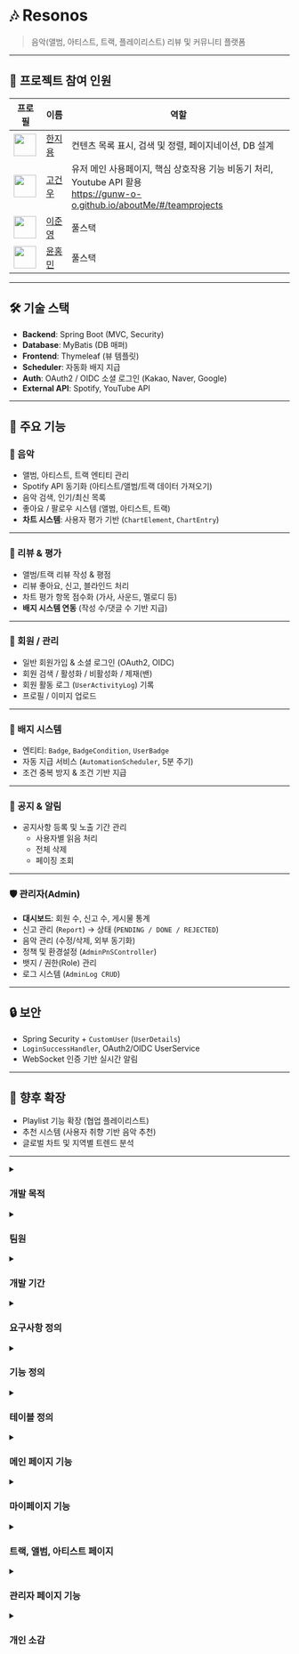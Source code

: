 # 🎶 Resonos

> 음악(앨범, 아티스트, 트랙, 플레이리스트) 리뷰 및 커뮤니티 플랫폼  

---
## 👥 프로젝트 참여 인원

| 프로필 | 이름 | 역할 |
|--------|------|------|
| <img src="https://avatars.githubusercontent.com/ruff1376" width="40"> | [한지용](https://github.com/ruff1376) | 컨텐츠 목록 표시, 검색 및 정렬, 페이지네이션, DB 설계 |
| <img src="https://avatars.githubusercontent.com/GUNW-O-O" width="40"> | [고건우](https://github.com/GUNW-O-O) | 유저 메인 사용페이지, 핵심 상호작용 기능 비동기 처리, Youtube API 활용 <br> https://gunw-o-o.github.io/aboutMe/#/teamprojects |
| <img src="https://avatars.githubusercontent.com/Lee-0210" width="40"> | [이준영](https://github.com/Lee-0210) | 풀스택 |
| <img src="https://avatars.githubusercontent.com/skymin022" width="40"> | [윤홍민](https://github.com/skymin022) | 풀스택 |

---

## 🛠 기술 스택
- **Backend**: Spring Boot (MVC, Security)
- **Database**: MyBatis (DB 매퍼)
- **Frontend**: Thymeleaf (뷰 템플릿)
- **Scheduler**: 자동화 배지 지급
- **Auth**: OAuth2 / OIDC 소셜 로그인 (Kakao, Naver, Google)
- **External API**: Spotify, YouTube API

---

## 📌 주요 기능

### 🎵 음악
- 앨범, 아티스트, 트랙 엔티티 관리
- Spotify API 동기화 (아티스트/앨범/트랙 데이터 가져오기)
- 음악 검색, 인기/최신 목록
- 좋아요 / 팔로우 시스템 (앨범, 아티스트, 트랙)
- **차트 시스템**: 사용자 평가 기반 (`ChartElement`, `ChartEntry`)

---

### 📝 리뷰 & 평가
- 앨범/트랙 리뷰 작성 & 평점
- 리뷰 좋아요, 신고, 블라인드 처리
- 차트 평가 항목 점수화 (가사, 사운드, 멜로디 등)
- **배지 시스템 연동** (작성 수/댓글 수 기반 지급)

---

### 👤 회원 / 관리
- 일반 회원가입 & 소셜 로그인 (OAuth2, OIDC)
- 회원 검색 / 활성화 / 비활성화 / 제재(밴)
- 회원 활동 로그 (`UserActivityLog`) 기록
- 프로필 / 이미지 업로드

---

### 🏅 배지 시스템
- 엔티티: `Badge`, `BadgeCondition`, `UserBadge`
- 자동 지급 서비스 (`AutomationScheduler`, 5분 주기)
- 조건 중복 방지 & 조건 기반 지급

---

### 📢 공지 & 알림
- 공지사항 등록 및 노출 기간 관리
  - 사용자별 읽음 처리  
  - 전체 삭제  
  - 페이징 조회  

---

### 🛡 관리자(Admin)
- **대시보드**: 회원 수, 신고 수, 게시물 통계
- 신고 관리 (`Report`) → 상태 (`PENDING / DONE / REJECTED`)
- 음악 관리 (수정/삭제, 외부 동기화)
- 정책 및 환경설정 (`AdminPnSController`)
- 뱃지 / 권한(Role) 관리
- 로그 시스템 (`AdminLog CRUD`)

---

## 🔒 보안
- Spring Security + `CustomUser` (`UserDetails`)
- `LoginSuccessHandler`, OAuth2/OIDC UserService
- WebSocket 인증 기반 실시간 알림

---

## 🚀 향후 확장
- Playlist 기능 확장 (협업 플레이리스트)
- 추천 시스템 (사용자 취향 기반 음악 추천)
- 글로벌 차트 및 지역별 트렌드 분석

---

<details>
  <summary><h3>개발 목적</h3></summary>
  
  ![Image](https://github.com/user-attachments/assets/73b99852-8607-432e-968e-11d8e3b2d4c0)
</details>

<details>
  <summary><h3>팀원</h3></summary>
  
  ![Image](https://github.com/user-attachments/assets/472c9b1d-1547-48da-b859-474c7da30082)
  ![Image](https://github.com/user-attachments/assets/2d9ccfbb-8b94-42b1-bf53-2f70743b3712)
</details>

<details>
  <summary><h3>개발 기간</h3></summary>
  
  ![Image](https://github.com/user-attachments/assets/1db7cba2-b2e1-4a8b-8219-71e2be0d2c3b)
</details>

<details>
  <summary><h3>요구사항 정의</h3></summary>
  <a href="https://docs.google.com/spreadsheets/d/197UEqg--TpaKUv3LK0yC1JwajKhI-rdYyBE1SmXbPPc/edit?gid=284806723#gid=284806723" target="">전체보기</a>
  <br>
  
  ![Image](https://github.com/user-attachments/assets/7c49e4ce-648a-4de3-91e2-ca0c89b5abae)
</details>

<details>
  <summary><h3>기능 정의</h3></summary>
  <a href="https://docs.google.com/spreadsheets/d/197UEqg--TpaKUv3LK0yC1JwajKhI-rdYyBE1SmXbPPc/edit?gid=945099833#gid=945099833" taget="_blank">전체보기</a>
  <br>
  
  ![Image](https://github.com/user-attachments/assets/61812d19-a8bf-4eda-8d38-c594871ecb7c)
</details>

<details>
  <summary><h3>테이블 정의</h3></summary>
  <a href="https://docs.google.com/spreadsheets/d/197UEqg--TpaKUv3LK0yC1JwajKhI-rdYyBE1SmXbPPc/edit?gid=702686551#gid=702686551">전체보기</a>
  
  ![Image](https://github.com/user-attachments/assets/f61cf7dd-5cb5-4c13-877d-af821a97abdf)
  ![Image](https://github.com/user-attachments/assets/d61c8135-15bc-477f-b373-b5d491b02eb7)
</details>

<details>
  <summary><h3>메인 페이지 기능</h3></summary>
  
  ![Image](https://github.com/user-attachments/assets/62a4397b-c81c-4b67-aa55-6b65ba378a01)
  ![Image](https://github.com/user-attachments/assets/3099e6ae-f832-480a-b30d-f97a92b62cda)
  ![Image](https://github.com/user-attachments/assets/9f70da41-0782-4498-b6c3-5a8dfb5b1405)
  ![Image](https://github.com/user-attachments/assets/07b4ddbb-511d-408f-b868-9d01b736a7cb)
  ![Image](https://github.com/user-attachments/assets/570a8ef7-f862-4cec-8f70-ea2533460edd)
</details>

<details>
  <summary><h3>마이페이지 기능</h3></summary>
  <a href="https://innate-rise-1ac.notion.site/Resonos-Spring-4449c9efda47420eb653a64ec16d725e">자세히 보기</a>
  <br>
  
  ![Image](https://github.com/user-attachments/assets/cf5b65db-2c7b-43e5-8fd5-a4fee978c828)
  ![Image](https://github.com/user-attachments/assets/918050b9-8f21-41b1-aefd-b2ca0862e53c)
  ![Image](https://github.com/user-attachments/assets/2c368398-9205-4968-9b51-8e09e93e20c5)
  ![Image](https://github.com/user-attachments/assets/4b48a2c1-7b9f-4051-a8d4-a5e34f65e7c5)
</details>

<details>
  <summary><h3>트랙, 앨범, 아티스트 페이지</h3></summary>
  
  ![Image](https://github.com/user-attachments/assets/a811649f-9672-4f85-bae8-9e57be375c32)
  ![Image](https://github.com/user-attachments/assets/30e56cde-440a-4bcb-920d-25946f52a065)
  ![Image](https://github.com/user-attachments/assets/b2c07274-14cb-4fa3-a331-3da87996227a)
</details>

<details>
  <summary><h3>관리자 페이지 기능</h3></summary>
  
  ![Image](https://github.com/user-attachments/assets/e17768cd-8d1b-4f8a-a214-1f18de7f2aa4)
</details>

<details>
  <summary><h3>개인 소감</h3></summary>
  
  ![Image](https://github.com/user-attachments/assets/ac5d15cd-a34c-4b00-9008-75427cc1a562)
</details>





<!--
![Image](https://github.com/user-attachments/assets/bd669b2b-1996-4467-b3a7-971e9b7a52ff)
![Image](https://github.com/user-attachments/assets/debc3d7d-cff3-41d2-be44-3083f9f3065d)
![Image](https://github.com/user-attachments/assets/eaa059af-b884-4823-bcc8-e5ea78c81775)
![Image](https://github.com/user-attachments/assets/d6db5e23-0cf5-493f-8f18-db62633ff622)
![Image](https://github.com/user-attachments/assets/d3f1204d-08c1-440a-84ab-8980edb639e9)
![Image](https://github.com/user-attachments/assets/f6753838-afe2-4250-95c6-5814b66dc9ee)
![Image](https://github.com/user-attachments/assets/456c31a0-96d5-4bde-89f3-00395cc8d809)
![Image](https://github.com/user-attachments/assets/4642f5e3-44f7-4fc4-9461-50b69f11b4bf)
![Image](https://github.com/user-attachments/assets/b3983335-6cb6-4d8f-af89-510f89e7ee47)
![Image](https://github.com/user-attachments/assets/79bad710-510f-4739-96c7-87105e4bf81a)
-->

